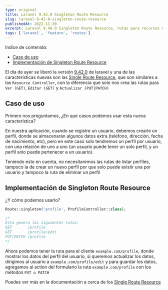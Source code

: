 ```yaml
---
type: original
title: Laravel 9.42.0 Singleton Route Resource
slug: laravel-9-42-0-singleton-route-resource
publishedAt: 2022-11-30
excerpt: Laravel 9.40.0 Singleton Route Resource, rutas para recursos de una sola instancia
tags: ['laravel', 'feature', 'routes']
---
```

<div class="indice">
Indice de contenido:

- [Caso de uso](#caso-de-uso "Caso de uso")
- [Implementación de Singleton Route Resource](#implementación-de-singleton-route-resource "Implementación de Singleton Route Resource")
</div>

El día de ayer se liberó la versión <a href="https://github.com/laravel/framework/releases/tag/v9.42.0" target="_blank" title="Repositorio de laravel" rel="nofollow">9.42.0</a> de laravel y una de las características nuevas son las <a href="https://laravel.com/docs/9.x/controllers#singleton-resource-controllers" target="_blank" title="Documentación de laravel" rel="nofollow">Single Route Resource</a>, que son similares a las `Resource Controller`, con la diferencia que solo nos crea las rutas para `Ver (GET)`, `Editar (GET)` y `Actualizar (PUT|PATCH)`

## Caso de uso

Primero nos preguntamos, ¿En que casos podemos usar esta nueva característica?

En nuestra aplicación, cuando se registre un usuario, debemos crearle un perfil, donde se almacenarán algunos datos extra (teléfono, dirección, fecha de nacimiento, etc), pero en este caso solo tendremos un perfil por usuario, con una relación de uno a uno (un usuario puede tener un solo perfil, y un perfil solo puede pertenecer a un usuario).

Teniendo esto en cuenta, no necesitaremos las rutas de listar perfiles, tampoco la de crear un nuevo perfil por que solo puede existir una por usuario y tampoco la ruta de eliminar un perfil

## Implementación de Singleton Route Resource

¿Y cómo podemos usarlo?

```php title="web.php"
Route::singleton('profile', ProfileController::class);

/*
Esto genera las siguientes rutas:
GET       /profile
GET       /profile/edit
PUT/PATCH /profile
*/
```

Ahora podemos tener la ruta para el cliente `example.com/profile`, donde mostrar los datos del perfil del usuario, si queremos actualizar los datos, dirigimos al usuario a `example.com/profile/edit` y para guardar los datos, agregamos al action del formulario la ruta `example.com/profile` con los métodos `PUT o PATCH`

Puedes ver más en la documentación a cerca de los <a href="https://laravel.com/docs/9.x/controllers#singleton-resource-controllers" target="_blank" title="Documentación de laravel" rel="nofollow">Single Route Resource</a>
